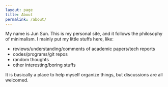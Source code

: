 ```yaml
---
layout: page
title: About
permalink: /about/
---
```


My name is Jun Sun. This is my personal site, and it follows the philosophy of minimalism. I mainly put my little stuffs here, like:

* reviews/understanding/comments of academic papers/tech reports
* codes/programs/git repos
* random thoughts
* other interesting/boring stuffs

It is basically a place to help myself organize things, but discussions are all welcomed.
